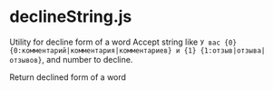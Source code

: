 # declineString.js
Utility for decline form of a word 
Accept string like `У вас {0} {0:комментарий|комментария|комментариев} и {1} {1:отзыв|отзыва|отзывов}`, and number to decline.

Return declined form of a word


